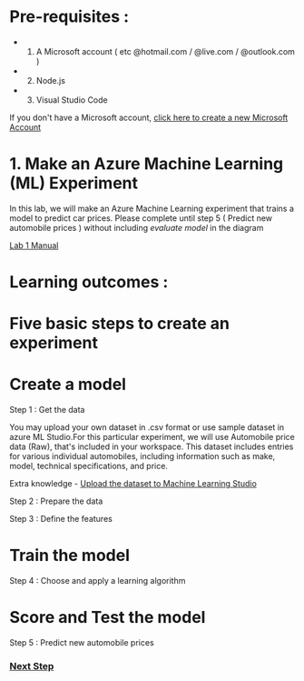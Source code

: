# Pre-requisites :
 - 1. A Microsoft account ( etc @hotmail.com / @live.com / @outlook.com ) 
 - 2. Node.js
 - 3. Visual Studio Code 
 
 If you don't have a Microsoft account, [click here to create a new Microsoft Account]( https://signup.live.com/?wa=wsignin1.0&rpsnv=13&ct=1518068036&rver=6.7.6643.0&wp=MBI_SSL&wreply=https%3a%2f%2faccount.microsoft.com%2fauth%2fcomplete-signin%3fru%3dhttps%253a%252f%252faccount.microsoft.com%252f%253frefp%253dsignedout-index%2526refd%253dwww.google.com&id=292666&lw=1&fl=easi2&contextid=0164ADB4AA80FA2E&bk=1518068052&uiflavor=web&uaid=b953f2df046e407087108f212332a9bf&mkt=EN-GB&lc=2057&lic=1) 


# 1. Make an Azure Machine Learning (ML) Experiment

In this lab, we will make an Azure Machine Learning experiment that trains a model to predict car prices.
Please complete until step 5 ( Predict new automobile prices ) without including *evaluate model* in the diagram

[Lab 1 Manual](https://docs.microsoft.com/en-us/azure/machine-learning/studio/create-experiment) 



# Learning outcomes : 
# Five basic steps to create an experiment 

# Create a model

Step 1 : Get the data

You may upload your own dataset in .csv format or use sample dataset in azure ML Studio.For this particular experiment, we will use 
Automobile price data (Raw), that's included in your workspace. This dataset includes entries for various individual automobiles, including information such as make, model, technical specifications, and price.

Extra knowledge - 
[Upload the dataset to Machine Learning Studio](https://docs.microsoft.com/en-us/azure/machine-learning/studio/walkthrough-2-upload-data) 


Step 2 : Prepare the data 

Step 3 : Define the features 


#  Train the model 

Step 4 : Choose and apply a learning algorithm

# Score and Test the model 

Step 5 : Predict new automobile prices


### [Next Step](STEP2.md)
